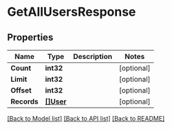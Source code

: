# GetAllUsersResponse

## Properties

Name | Type | Description | Notes
------------ | ------------- | ------------- | -------------
**Count** | **int32** |  | [optional] 
**Limit** | **int32** |  | [optional] 
**Offset** | **int32** |  | [optional] 
**Records** | [**[]User**](User.md) |  | [optional] 

[[Back to Model list]](../README.md#documentation-for-models) [[Back to API list]](../README.md#documentation-for-api-endpoints) [[Back to README]](../README.md)


